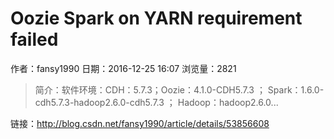# Oozie Spark on YARN requirement failed
作者：fansy1990
日期：2016-12-25 16:07
浏览量：2821
> 简介：软件环境：CDH：5.7.3；Oozie：4.1.0-CDH5.7.3 ； Spark：1.6.0-cdh5.7.3-hadoop2.6.0-cdh5.7.3 ； Hadoop：hadoop2.6.0...

 链接：http://blog.csdn.net/fansy1990/article/details/53856608

